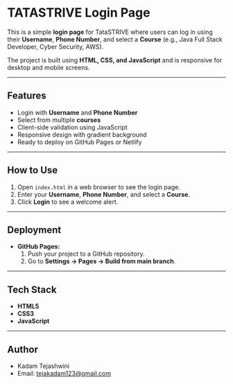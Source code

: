 # TATASTRIVE Login Page

This is a simple **login page** for TataSTRIVE where users can log in using their **Username**, **Phone Number**, and select a **Course** (e.g., Java Full Stack Developer, Cyber Security, AWS).

The project is built using **HTML, CSS, and JavaScript** and is responsive for desktop and mobile screens.

---
## Features

- Login with **Username** and **Phone Number**  
- Select from multiple **courses**  
- Client-side validation using JavaScript  
- Responsive design with gradient background  
- Ready to deploy on GitHub Pages or Netlify  

---

## How to Use

1. Open `index.html` in a web browser to see the login page.  
2. Enter your **Username**, **Phone Number**, and select a **Course**.  
3. Click **Login** to see a welcome alert.  

---

## Deployment

- **GitHub Pages:**  
  1. Push your project to a GitHub repository.  
  2. Go to **Settings → Pages → Build from main branch**.  

---

## Tech Stack

- **HTML5**  
- **CSS3**  
- **JavaScript**

---

## Author

- Kadam Tejashwini 
- Email: tejakadam123@gmail.com
